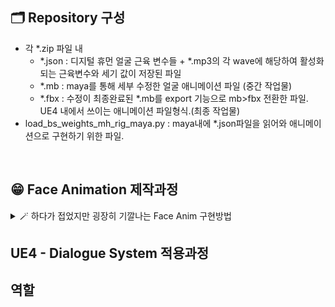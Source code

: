 ## 🗂️ Repository 구성

* 각 *.zip 파일 내
  * *.json : 디지털 휴먼 얼굴 근육 변수들 + *.mp3의 각 wave에 해당하여 활성화되는 근육변수와 세기 값이 저장된 파일
  * *.mb : maya를 통해 세부 수정한 얼굴 애니메이션 파일 (중간 작업물)
  * *.fbx : 수정이 최종완료된 *.mb를 export 기능으로 mb>fbx 전환한 파일. UE4 내에서 쓰이는 애니메이션 파일형식.(최종 작업물)
* load_bs_weights_mh_rig_maya.py : maya내에 *.json파일을 읽어와 애니메이션으로 구현하기 위한 파일.

<br>

## 😁 Face Animation 제작과정




<details>
<summary> 🪄 하다가 접었지만 굉장히 기깔나는 Face Anim 구현방법</summary>

<!-- summary 아래 한칸 공백 두어야함 -->
## 접은 제목
접은 내용
</details>

## UE4 - Dialogue System 적용과정

## 역할
